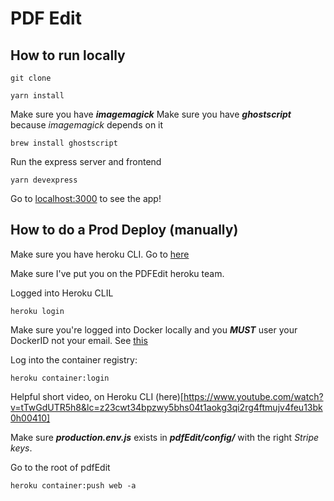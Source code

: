 # PDF Edit

## How to run locally
	
	git clone

	yarn install

Make sure you have ***imagemagick***
Make sure you have ***ghostscript*** because *imagemagick* depends on it

	brew install ghostscript

Run the express server and frontend
	
	yarn devexpress

Go to [localhost:3000](http://www.localhost:3000) to see the app!

## How to do a Prod Deploy (manually)

Make sure you have heroku CLI. Go to [here](https://devcenter.heroku.com/articles/heroku-cli)

Make sure I've put you on the PDFEdit heroku team.

Logged into Heroku CLIL
	
	heroku login

Make sure you're logged into Docker locally and you ***MUST*** user your DockerID not your email. See [this](https://github.com/docker/hub-feedback/issues/935)

Log into the container registry:

	heroku container:login

Helpful short video, on Heroku CLI (here)[https://www.youtube.com/watch?v=tTwGdUTR5h8&lc=z23cwt34bpzwy5bhs04t1aokg3qi2rg4ftmujv4feu13bk0h00410]

Make sure ***production.env.js*** exists in ***pdfEdit/config/*** with the right *Stripe keys*.

Go to the root of pdfEdit
	
	heroku container:push web -a
